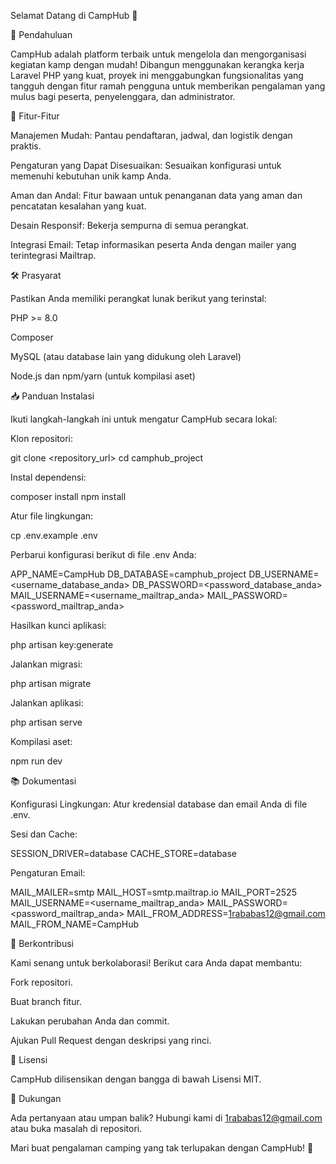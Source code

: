 Selamat Datang di CampHub 🎉

🌟 Pendahuluan

CampHub adalah platform terbaik untuk mengelola dan mengorganisasi kegiatan kamp dengan mudah! Dibangun menggunakan kerangka kerja Laravel PHP yang kuat, proyek ini menggabungkan fungsionalitas yang tangguh dengan fitur ramah pengguna untuk memberikan pengalaman yang mulus bagi peserta, penyelenggara, dan administrator.

🚀 Fitur-Fitur

Manajemen Mudah: Pantau pendaftaran, jadwal, dan logistik dengan praktis.

Pengaturan yang Dapat Disesuaikan: Sesuaikan konfigurasi untuk memenuhi kebutuhan unik kamp Anda.

Aman dan Andal: Fitur bawaan untuk penanganan data yang aman dan pencatatan kesalahan yang kuat.

Desain Responsif: Bekerja sempurna di semua perangkat.

Integrasi Email: Tetap informasikan peserta Anda dengan mailer yang terintegrasi Mailtrap.

🛠️ Prasyarat

Pastikan Anda memiliki perangkat lunak berikut yang terinstal:

PHP >= 8.0

Composer

MySQL (atau database lain yang didukung oleh Laravel)

Node.js dan npm/yarn (untuk kompilasi aset)

📥 Panduan Instalasi

Ikuti langkah-langkah ini untuk mengatur CampHub secara lokal:

Klon repositori:

git clone <repository_url>
cd camphub_project

Instal dependensi:

composer install
npm install

Atur file lingkungan:

cp .env.example .env

Perbarui konfigurasi berikut di file .env Anda:

APP_NAME=CampHub
DB_DATABASE=camphub_project
DB_USERNAME=<username_database_anda>
DB_PASSWORD=<password_database_anda>
MAIL_USERNAME=<username_mailtrap_anda>
MAIL_PASSWORD=<password_mailtrap_anda>

Hasilkan kunci aplikasi:

php artisan key:generate

Jalankan migrasi:

php artisan migrate

Jalankan aplikasi:

php artisan serve

Kompilasi aset:

npm run dev

📚 Dokumentasi

Konfigurasi Lingkungan:
Atur kredensial database dan email Anda di file .env.

Sesi dan Cache:

SESSION_DRIVER=database
CACHE_STORE=database

Pengaturan Email:

MAIL_MAILER=smtp
MAIL_HOST=smtp.mailtrap.io
MAIL_PORT=2525
MAIL_USERNAME=<username_mailtrap_anda>
MAIL_PASSWORD=<password_mailtrap_anda>
MAIL_FROM_ADDRESS=1rababas12@gmail.com
MAIL_FROM_NAME=CampHub

🤝 Berkontribusi

Kami senang untuk berkolaborasi! Berikut cara Anda dapat membantu:

Fork repositori.

Buat branch fitur.

Lakukan perubahan Anda dan commit.

Ajukan Pull Request dengan deskripsi yang rinci.

📝 Lisensi

CampHub dilisensikan dengan bangga di bawah Lisensi MIT.

📧 Dukungan

Ada pertanyaan atau umpan balik? Hubungi kami di 1rababas12@gmail.com atau buka masalah di repositori.

Mari buat pengalaman camping yang tak terlupakan dengan CampHub! 🌲

